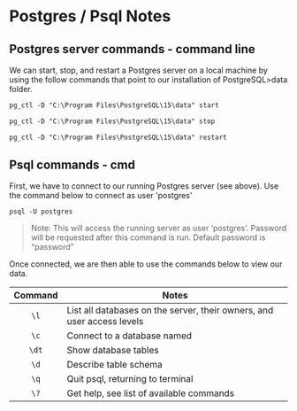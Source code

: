 # Postgres / Psql Notes

## Postgres server commands - command line
We can start, stop, and restart a Postgres server on a local machine by using the follow commands that point to our installation of PostgreSQL>data folder.

```markdown
pg_ctl -D "C:\Program Files\PostgreSQL\15\data" start
```
```markdown
pg_ctl -D "C:\Program Files\PostgreSQL\15\data" stop
```
```markdown
pg_ctl -D "C:\Program Files\PostgreSQL\15\data" restart
```

## Psql commands - cmd

First, we have to connect to our running Postgres server (see above). Use the command below to connect as user 'postgres'

```
psql -U postgres
```
>Note:  This will access the running server as user ‘postgres’. Password will be requested after this command is run. Default password is “password”

Once connected, we are then able to use the commands below to view our data.

| Command | Notes |
| :---: |-------|
|`\l`   | List all databases on the server, their owners, and user access levels |
|`\c` <dbname>  |Connect to a database named <dbname>
|`\dt`  |Show database tables
|`\d` <tablename>  |Describe table schema
|`\q`   |Quit psql, returning to terminal
|`\?`   |Get help, see list of available commands

